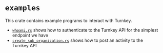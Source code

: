 # `examples`

This crate contains example programs to interact with Turnkey.

* [`whoami.rs`](./src/bin/whoami.rs) shows how to authenticate to the Turnkey API for the simplest endpoint we have
* [`create_sub_organization.rs`](./src/bin/create_sub_organization.rs) shows how to post an activity to the Turnkey API
